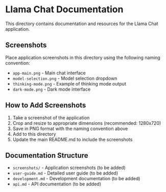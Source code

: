 # Llama Chat Documentation

This directory contains documentation and resources for the Llama Chat application.

## Screenshots

Place application screenshots in this directory using the following naming convention:

- `app-main.png` - Main chat interface
- `model-selection.png` - Model selection dropdown
- `thinking-mode.png` - Example of thinking mode output
- `dark-mode.png` - Dark mode interface

## How to Add Screenshots

1. Take a screenshot of the application
2. Crop and resize to appropriate dimensions (recommended: 1280x720)
3. Save in PNG format with the naming convention above
4. Add to this directory
5. Update the main README.md to include the screenshots

## Documentation Structure

- `screenshots/` - Application screenshots (to be added)
- `user-guide.md` - Detailed user guide (to be added)
- `development.md` - Development documentation (to be added)
- `api.md` - API documentation (to be added) 